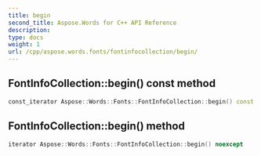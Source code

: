 ```yaml
---
title: begin
second_title: Aspose.Words for C++ API Reference
description: 
type: docs
weight: 1
url: /cpp/aspose.words.fonts/fontinfocollection/begin/
---
```

## FontInfoCollection::begin() const method




```cpp
const_iterator Aspose::Words::Fonts::FontInfoCollection::begin() const noexcept
```

## FontInfoCollection::begin() method




```cpp
iterator Aspose::Words::Fonts::FontInfoCollection::begin() noexcept
```


